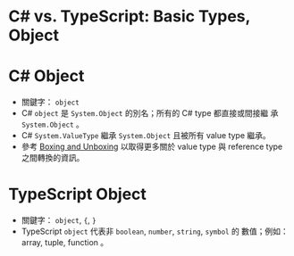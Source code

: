 # C# vs. TypeScript: Basic Types, Object


# C# Object

* 關鍵字： `object`
* C# `object` 是 `System.Object`  的別名；所有的 C# type  都直接或間接繼
  承 `System.Object`  。
* C# `System.ValueType` 繼承 `System.Object`  且被所有 value type 繼承。
* 參考 
  [Boxing and Unboxing](https://docs.microsoft.com/en-us/dotnet/csharp/programming-guide/types/boxing-and-unboxing) 
  以取得更多關於 value type 與 reference type 之間轉換的資訊。


# TypeScript Object

* 關鍵字： `object`, `{`, `}`
* TypeScript `object` 代表非 `boolean`, `number`, `string`, `symbol`  的
  數值；例如： array, tuple, function 。
